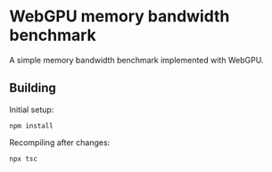 WebGPU memory bandwidth benchmark
=================================

A simple memory bandwidth benchmark implemented with WebGPU.


Building
--------

Initial setup:

    npm install

Recompiling after changes:

    npx tsc
